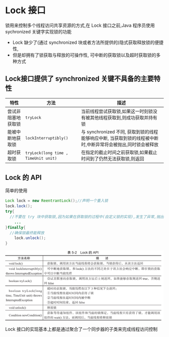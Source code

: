 # Lock 接口

锁用来控制多个线程访问共享资源的方式,在 Lock 接口之前,Java 程序员使用 sychronized 关键字实现锁的功能

- Lock 缺少了(通过 synchronized 块或者方法所提供的)隐式获取释放锁的便捷性,
- 但是却拥有了锁获取与释放的可操作性, 可中断的获取锁以及超时获取锁的多种方式

## Lock接口提供了 synchronized 关键不具备的主要特性

| 特性               | 方法                                 | 描述                                                         |
| ------------------ | ------------------------------------ | ------------------------------------------------------------ |
| 尝试非阻塞地获取锁 | `tryLock`                            | 当前线程尝试获取锁,如果这一时刻锁没有被其他线程获取到,则成功获取并持有锁 |
| 能被中断地获取锁   | `lockInterruptibly()`                | 与 synchronized 不同, 获取到锁的线程能够响应中断, 当获取到锁的线程被中断时,中断异常将会被抛出,同时锁会被释放 |
| 超时获取锁         | `tryLock(long time , TimeUnit unit)` | 在指定的截止时间之前获取锁,如果截止时间到了仍然无法获取锁,则返回 |

## Lock 的 API

简单的使用

```java
Lock lock = new ReentrantLock();//声明一个重入锁
lock.lock();
try{
  //不要在 try 块中获取锁,因为如果在获取锁的过程中(自定义锁的实现),发生了异常,抛出异常的同时,会导致锁无故释放
	...
}finally{
  //确保锁最终能释放
	lock.unlock();
}
```

![image-20200308001300248](assets/image-20200308001300248.png)

Lock 接口的实现基本上都是通过聚合了一个同步器的子类来完成线程访问控制

## 